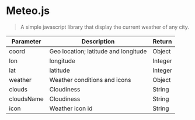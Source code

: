 # Meteo.js
> A simple javascript library that display the current weather of any city.


|Parameter | Description | Return |
--- | --- | ---
coord | Geo location; latitude and longitude | Object
lon | longitude | Integer
lat | latitude | Integer
weather | Weather conditions and icons | Object
clouds | Cloudiness | String
cloudsName | Cloudiness | String
icon | Weather icon id | String
